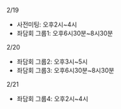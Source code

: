 
2/19
* 사전미팅: 오후2시~4시
* 좌담회 그룹1: 오후6시30분~8시30분


2/20
* 좌담회 그룹2: 오후3시~5시
* 좌담회 그룹3: 오후6시30분~8시30분


2/21
* 좌담회 그룹4: 오후2시~4시
